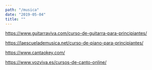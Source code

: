```yaml
---
path: "/musica"
date: "2019-05-04"
title: ""
---
```


https://www.guitarraviva.com/curso-de-guitarra-para-principiantes/

https://laescuelademusica.net/curso-de-piano-para-principiantes/

https://www.cantaokey.com/

https://www.vozviva.es/cursos-de-canto-online/
